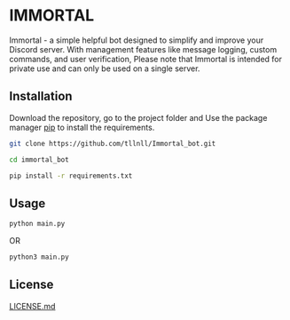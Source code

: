 # IMMORTAL

Immortal - a simple helpful bot designed to simplify and improve your Discord server. With management features like message logging, custom commands, and user verification, Please note that Immortal is intended for private use and can only be used on a single server.

## Installation

Download the repository, go to the project folder and Use the package manager [pip](https://pip.pypa.io/en/stable/) to install the requirements.

```bash
git clone https://github.com/tllnll/Immortal_bot.git

cd immortal_bot

pip install -r requirements.txt
```

## Usage
```bash
python main.py
```
OR
```bash
python3 main.py
```

## License

[LICENSE.md](https://github.com/tllnll/Immortal_bot/blob/main/LICENSE.md/)
